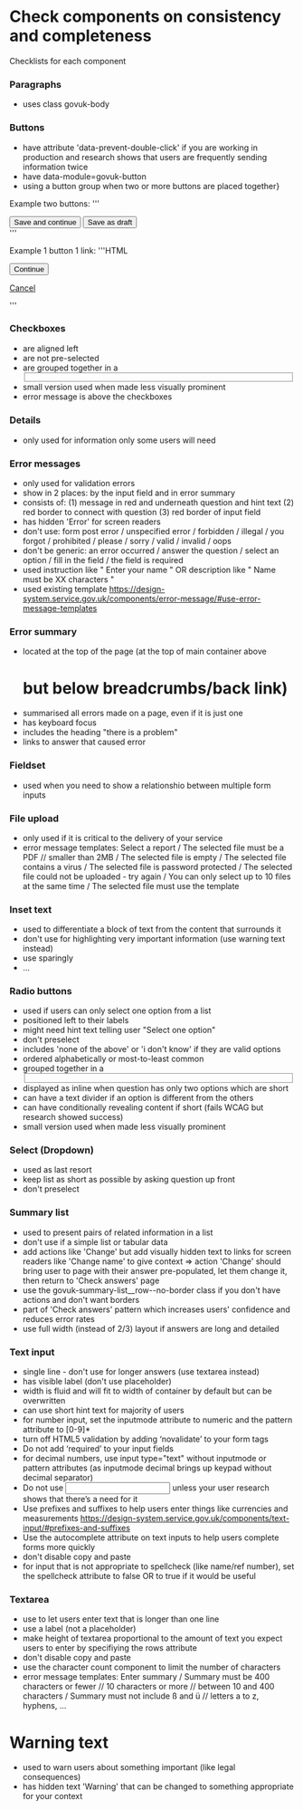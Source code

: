 # Check components on consistency and completeness

Checklists for each component

### Paragraphs
* uses class govuk-body

### Buttons
* have attribute 'data-prevent-double-click' if you are working in production and research shows that users are frequently sending information twice
* have data-module=govuk-button
* using a button group when two or more buttons are placed together}

Example two buttons:
'''
<div class="govuk-button-group">
  <button class="govuk-button" data-module="govuk-button">
    Save and continue
  </button>

  <button class="govuk-button govuk-button--secondary" data-module="govuk-button">
    Save as draft
  </button>
</div>
'''

Example 1 button 1 link:
'''HTML
<div class="govuk-button-group">
  <button class="govuk-button" data-module="govuk-button">
    Continue
  </button>

  <a class="govuk-link" href="#">Cancel</a>
</div>
'''

### Checkboxes
* are aligned left
* are not pre-selected
* are grouped together in a <fieldset>
*  small version used when made less visually prominent
*  error message is above the checkboxes
  
### Details
* only used for information only some users will need
  
### Error messages
* only used for validation errors
* show in 2 places: by the input field and in error summary
* consists of: (1) message in red and underneath question and hint text (2) red border to connect with question (3) red border of input field
* has hidden 'Error' for screen readers
* don't use: form post error / unspecified error / forbidden / illegal / you forgot / prohibited / please / sorry / valid / invalid / oops
* don't be generic: an error occurred / answer the question / select an option / fill in the field / the field is required
* used instruction like " Enter your name " OR description like " Name must be XX characters "
* used existing template https://design-system.service.gov.uk/components/error-message/#use-error-message-templates 
  
### Error summary
* located at the top of the page (at the top of main container above <h1> but below breadcrumbs/back link)
* summarised all errors made on a page, even if it is just one
* has keyboard focus
* includes the heading "there is a problem"
* links to answer that caused error
 
### Fieldset
* used when you need to show a relationshio between multiple form inputs
  
### File upload
* only used if it is critical to the delivery of your service
* error message templates: Select a report / The selected file must be a PDF // smaller than 2MB / The selected file is empty / The selected file contains a virus / The selected file is password protected / The selected file could not be uploaded - try again / You can only select up to 10 files at the same time / The selected file must use the template
  
### Inset text
* used to differentiate a block of text from the content that surrounds it
* don't use for highlighting very important information (use warning text instead)
* use sparingly
* <div class="govuk-inset-text">...</div>
  
### Radio buttons
* used if users can only select one option from a list
* positioned left to their labels
* might need hint text telling user "Select one option"
* don't preselect
* includes 'none of the above' or 'i don't know' if they are valid options
* ordered alphabetically or most-to-least common
* grouped together in a <fieldset>
* displayed as inline when question has only two options which are short
* can have a text divider if an option is different from the others
* can have conditionally revealing content if short (fails WCAG but research showed success)
* small version used when made less visually prominent
  
### Select (Dropdown)
* used as last resort
* keep list as short as possible by asking question up front
* don't preselect
  
### Summary list
* used to present pairs of related information in a list
* don't use if a simple list or tabular data
* add actions like 'Change' but add visually hidden text to links for screen readers like 'Change name' to give context
=> action 'Change' should bring user to page with their answer pre-populated, let them change it, then return to 'Check answers' page
* use the govuk-summary-list__row--no-border class if you don't have actions and don't want borders
* part of 'Check answers' pattern which increases users' confidence and reduces error rates
* use full width (instead of 2/3) layout if answers are long and detailed
  
### Text input
* single line - don't use for longer answers (use textarea instead)
* has visible label (don't use placeholder)
* width is fluid and will fit to width of container by default but can be overwritten
* can use short hint text for majority of users
* for number input, set the inputmode attribute to numeric and the pattern attribute to [0-9]*
* turn off HTML5 validation by adding ‘novalidate’ to your form tags
* Do not add ‘required’ to your input fields
* for decimal numbers, use input type="text" without inputmode or pattern attributes (as inputmode decimal brings up keypad without decimal separator)
* Do not use <input type="number"> unless your user research shows that there’s a need for it
* Use prefixes and suffixes to help users enter things like currencies and measurements https://design-system.service.gov.uk/components/text-input/#prefixes-and-suffixes 
* Use the autocomplete attribute on text inputs to help users complete forms more quickly
* don't disable copy and paste
* for input that is not appropriate to spellcheck (like name/ref number), set the spellcheck attribute to false OR to true if it would be useful
  
### Textarea
* use to let users enter text that is longer than one line
* use a label (not a placeholder)
* make height of textarea proportional to the amount of text you expect users to enter by specifiying the rows attribute
* don't disable copy and paste
* use the character count component to limit the number of characters
* error message templates: Enter summary / Summary must be 400 characters or fewer // 10 characters or more // between 10 and 400 characters / Summary must not include ß and ü // letters a to z, hyphens, ...
  
# Warning text
* used to warn users about something important (like legal consequences)
* has hidden text 'Warning' that can be changed to something appropriate for your context
